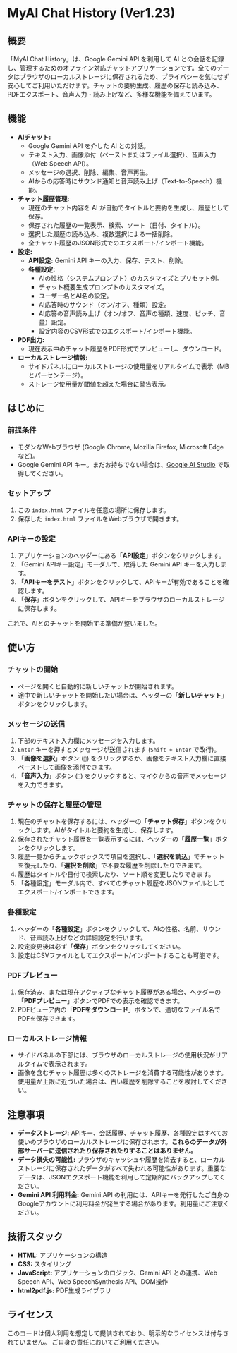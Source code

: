 # MyAI Chat History (Ver1.23)

## 概要

「MyAI Chat History」は、Google Gemini API を利用して AI との会話を記録し、管理するためのオフライン対応チャットアプリケーションです。全てのデータはブラウザのローカルストレージに保存されるため、プライバシーを気にせず安心してご利用いただけます。チャットの要約生成、履歴の保存と読み込み、PDFエクスポート、音声入力・読み上げなど、多様な機能を備えています。

## 機能

*   **AIチャット:**
    *   Google Gemini API を介した AI との対話。
    *   テキスト入力、画像添付（ペーストまたはファイル選択）、音声入力（Web Speech API）。
    *   メッセージの選択、削除、編集、音声再生。
    *   AIからの応答時にサウンド通知と音声読み上げ（Text-to-Speech）機能。
*   **チャット履歴管理:**
    *   現在のチャット内容を AI が自動でタイトルと要約を生成し、履歴として保存。
    *   保存された履歴の一覧表示、検索、ソート（日付、タイトル）。
    *   選択した履歴の読み込み、複数選択による一括削除。
    *   全チャット履歴のJSON形式でのエクスポート/インポート機能。
*   **設定:**
    *   **API設定:** Gemini API キーの入力、保存、テスト、削除。
    *   **各種設定:**
        *   AIの性格（システムプロンプト）のカスタマイズとプリセット例。
        *   チャット概要生成プロンプトのカスタマイズ。
        *   ユーザー名とAI名の設定。
        *   AI応答時のサウンド（オン/オフ、種類）設定。
        *   AI応答の音声読み上げ（オン/オフ、音声の種類、速度、ピッチ、音量）設定。
        *   設定内容のCSV形式でのエクスポート/インポート機能。
*   **PDF出力:**
    *   現在表示中のチャット履歴をPDF形式でプレビューし、ダウンロード。
*   **ローカルストレージ情報:**
    *   サイドパネルにローカルストレージの使用量をリアルタイムで表示（MBとパーセンテージ）。
    *   ストレージ使用量が閾値を超えた場合に警告表示。

## はじめに

### 前提条件

*   モダンなWebブラウザ (Google Chrome, Mozilla Firefox, Microsoft Edge など)。
*   Google Gemini API キー。まだお持ちでない場合は、[Google AI Studio](https://aistudio.google.com/app/apikey) で取得してください。

### セットアップ

1.  この `index.html` ファイルを任意の場所に保存します。
2.  保存した `index.html` ファイルをWebブラウザで開きます。

### APIキーの設定

1.  アプリケーションのヘッダーにある「**API設定**」ボタンをクリックします。
2.  「Gemini APIキー設定」モーダルで、取得した Gemini API キーを入力します。
3.  「**APIキーをテスト**」ボタンをクリックして、APIキーが有効であることを確認します。
4.  「**保存**」ボタンをクリックして、APIキーをブラウザのローカルストレージに保存します。

これで、AIとのチャットを開始する準備が整いました。

## 使い方

### チャットの開始

*   ページを開くと自動的に新しいチャットが開始されます。
*   途中で新しいチャットを開始したい場合は、ヘッダーの「**新しいチャット**」ボタンをクリックします。

### メッセージの送信

1.  下部のテキスト入力欄にメッセージを入力します。
2.  `Enter` キーを押すとメッセージが送信されます (`Shift + Enter` で改行)。
3.  「**画像を選択**」ボタン (`📎`) をクリックするか、画像をテキスト入力欄に直接ペーストして画像を添付できます。
4.  「**音声入力**」ボタン (`🎤`) をクリックすると、マイクからの音声でメッセージを入力できます。

### チャットの保存と履歴の管理

1.  現在のチャットを保存するには、ヘッダーの「**チャット保存**」ボタンをクリックします。AIがタイトルと要約を生成し、保存します。
2.  保存されたチャット履歴を一覧表示するには、ヘッダーの「**履歴一覧**」ボタンをクリックします。
3.  履歴一覧からチェックボックスで項目を選択し、「**選択を読込**」でチャットを復元したり、「**選択を削除**」で不要な履歴を削除したりできます。
4.  履歴はタイトルや日付で検索したり、ソート順を変更したりできます。
5.  「各種設定」モーダル内で、すべてのチャット履歴をJSONファイルとしてエクスポート/インポートできます。

### 各種設定

1.  ヘッダーの「**各種設定**」ボタンをクリックして、AIの性格、名前、サウンド、音声読み上げなどの詳細設定を行います。
2.  設定変更後は必ず「**保存**」ボタンをクリックしてください。
3.  設定はCSVファイルとしてエクスポート/インポートすることも可能です。

### PDFプレビュー

1.  保存済み、または現在アクティブなチャット履歴がある場合、ヘッダーの「**PDFプレビュー**」ボタンでPDFでの表示を確認できます。
2.  PDFビューア内の「**PDFをダウンロード**」ボタンで、適切なファイル名でPDFを保存できます。

### ローカルストレージ情報

*   サイドパネルの下部には、ブラウザのローカルストレージの使用状況がリアルタイムで表示されます。
*   画像を含むチャット履歴は多くのストレージを消費する可能性があります。使用量が上限に近づいた場合は、古い履歴を削除することを検討してください。

## 注意事項

*   **データストレージ:** APIキー、会話履歴、チャット履歴、各種設定はすべてお使いのブラウザのローカルストレージに保存されます。**これらのデータが外部サーバーに送信されたり保存されたりすることはありません。**
*   **データ損失の可能性:** ブラウザのキャッシュや履歴を消去すると、ローカルストレージに保存されたデータがすべて失われる可能性があります。重要なデータは、JSONエクスポート機能を利用して定期的にバックアップしてください。
*   **Gemini API 利用料金:** Gemini API の利用には、APIキーを発行したご自身のGoogleアカウントに利用料金が発生する場合があります。利用量にご注意ください。

## 技術スタック

*   **HTML:** アプリケーションの構造
*   **CSS:** スタイリング
*   **JavaScript:** アプリケーションのロジック、Gemini API との連携、Web Speech API、Web SpeechSynthesis API、DOM操作
*   **html2pdf.js:** PDF生成ライブラリ

## ライセンス

このコードは個人利用を想定して提供されており、明示的なライセンスは付与されていません。
ご自身の責任においてご利用ください。